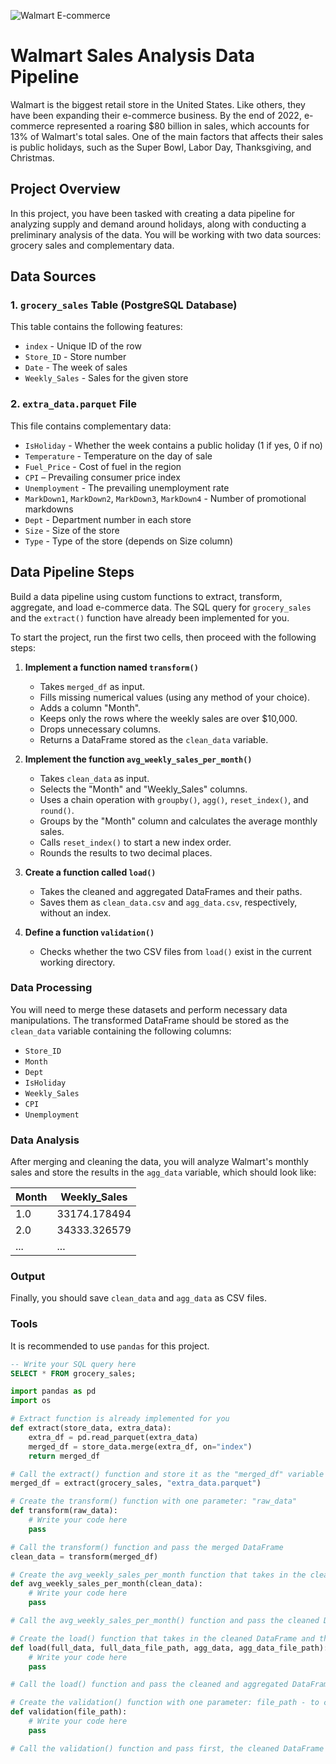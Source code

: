 ![Walmart E-commerce](walmartecomm.png)

# Walmart Sales Analysis Data Pipeline

Walmart is the biggest retail store in the United States. Like others, they have been expanding their e-commerce business. By the end of 2022, e-commerce represented a roaring $80 billion in sales, which accounts for 13% of Walmart's total sales. One of the main factors that affects their sales is public holidays, such as the Super Bowl, Labor Day, Thanksgiving, and Christmas.

## Project Overview

In this project, you have been tasked with creating a data pipeline for analyzing supply and demand around holidays, along with conducting a preliminary analysis of the data. You will be working with two data sources: grocery sales and complementary data.

## Data Sources

### 1. `grocery_sales` Table (PostgreSQL Database)

This table contains the following features:

- `index` - Unique ID of the row
- `Store_ID` - Store number
- `Date` - The week of sales
- `Weekly_Sales` - Sales for the given store

### 2. `extra_data.parquet` File

This file contains complementary data:

- `IsHoliday` - Whether the week contains a public holiday (1 if yes, 0 if no)
- `Temperature` - Temperature on the day of sale
- `Fuel_Price` - Cost of fuel in the region
- `CPI` – Prevailing consumer price index
- `Unemployment` - The prevailing unemployment rate
- `MarkDown1`, `MarkDown2`, `MarkDown3`, `MarkDown4` - Number of promotional markdowns
- `Dept` - Department number in each store
- `Size` - Size of the store
- `Type` - Type of the store (depends on Size column)

## Data Pipeline Steps

Build a data pipeline using custom functions to extract, transform, aggregate, and load e-commerce data. The SQL query for `grocery_sales` and the `extract()` function have already been implemented for you.

To start the project, run the first two cells, then proceed with the following steps:

1. **Implement a function named `transform()`**

   - Takes `merged_df` as input.
   - Fills missing numerical values (using any method of your choice).
   - Adds a column "Month".
   - Keeps only the rows where the weekly sales are over $10,000.
   - Drops unnecessary columns.
   - Returns a DataFrame stored as the `clean_data` variable.

2. **Implement the function `avg_weekly_sales_per_month()`**

   - Takes `clean_data` as input.
   - Selects the "Month" and "Weekly_Sales" columns.
   - Uses a chain operation with `groupby()`, `agg()`, `reset_index()`, and `round()`.
   - Groups by the "Month" column and calculates the average monthly sales.
   - Calls `reset_index()` to start a new index order.
   - Rounds the results to two decimal places.

3. **Create a function called `load()`**

   - Takes the cleaned and aggregated DataFrames and their paths.
   - Saves them as `clean_data.csv` and `agg_data.csv`, respectively, without an index.

4. **Define a function `validation()`**
   - Checks whether the two CSV files from `load()` exist in the current working directory.

### Data Processing

You will need to merge these datasets and perform necessary data manipulations. The transformed DataFrame should be stored as the `clean_data` variable containing the following columns:

- `Store_ID`
- `Month`
- `Dept`
- `IsHoliday`
- `Weekly_Sales`
- `CPI`
- `Unemployment`

### Data Analysis

After merging and cleaning the data, you will analyze Walmart's monthly sales and store the results in the `agg_data` variable, which should look like:

| Month | Weekly_Sales |
| ----- | ------------ |
| 1.0   | 33174.178494 |
| 2.0   | 34333.326579 |
| ...   | ...          |

### Output

Finally, you should save `clean_data` and `agg_data` as CSV files.

### Tools

It is recommended to use `pandas` for this project.

```sql
-- Write your SQL query here
SELECT * FROM grocery_sales;
```

```python
import pandas as pd
import os

# Extract function is already implemented for you
def extract(store_data, extra_data):
    extra_df = pd.read_parquet(extra_data)
    merged_df = store_data.merge(extra_df, on="index")
    return merged_df

# Call the extract() function and store it as the "merged_df" variable
merged_df = extract(grocery_sales, "extra_data.parquet")
```

```python
# Create the transform() function with one parameter: "raw_data"
def transform(raw_data):
    # Write your code here
    pass

# Call the transform() function and pass the merged DataFrame
clean_data = transform(merged_df)

# Create the avg_weekly_sales_per_month function that takes in the cleaned data from the last step
def avg_weekly_sales_per_month(clean_data):
    # Write your code here
    pass

# Call the avg_weekly_sales_per_month() function and pass the cleaned DataFrame

# Create the load() function that takes in the cleaned DataFrame and the aggregated one with the paths where they are going to be stored
def load(full_data, full_data_file_path, agg_data, agg_data_file_path):
    # Write your code here
    pass

# Call the load() function and pass the cleaned and aggregated DataFrames with their paths

# Create the validation() function with one parameter: file_path - to check whether the previous function was correctly executed
def validation(file_path):
    # Write your code here
    pass

# Call the validation() function and pass first, the cleaned DataFrame path, and then the aggregated DataFrame path
```
